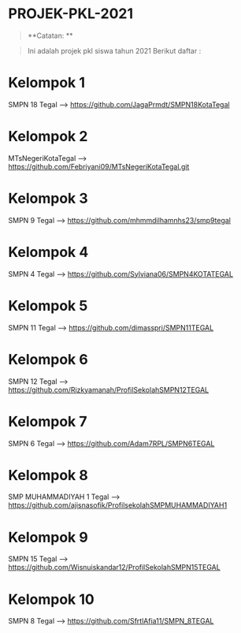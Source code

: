# PROJEK-PKL-2021
> **Catatan: **

> Ini adalah projek pkl siswa tahun 2021
> Berikut daftar :
# Kelompok 1
SMPN 18 Tegal --> https://github.com/JagaPrmdt/SMPN18KotaTegal
# Kelompok 2
MTsNegeriKotaTegal --> https://github.com/Febriyani09/MTsNegeriKotaTegal.git
# Kelompok 3
SMPN 9 Tegal --> https://github.com/mhmmdilhamnhs23/smp9tegal
# Kelompok 4
SMPN 4 Tegal --> https://github.com/Sylviana06/SMPN4KOTATEGAL
# Kelompok 5 
SMPN 11 Tegal --> https://github.com/dimasspri/SMPN11TEGAL
# Kelompok 6
SMPN 12 Tegal --> https://github.com/Rizkyamanah/ProfilSekolahSMPN12TEGAL
# Kelompok 7
SMPN 6 Tegal --> https://github.com/Adam7RPL/SMPN6TEGAL
# Kelompok 8
SMP MUHAMMADIYAH 1 Tegal --> https://github.com/ajisnasofik/ProfilsekolahSMPMUHAMMADIYAH1
# Kelompok 9 
SMPN 15 Tegal --> https://github.com/Wisnuiskandar12/ProfilSekolahSMPN15TEGAL
# Kelompok 10
SMPN 8 Tegal --> https://github.com/SfrtlAfia11/SMPN_8TEGAL


